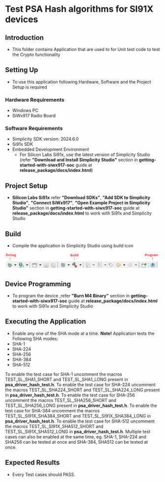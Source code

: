 # Test PSA Hash algorithms for SI91X devices

## Introduction 
- This folder contains Application that are used to for Unit test code to test the Crypto functionality


## Setting Up 
 - To use this application following Hardware, Software and the Project Setup is required

### Hardware Requirements	
  - Windows PC
  - SiWx917 Radio Board

### Software Requirements
  - Simplicity SDK version: 2024.6.0
  - Si91x SDK
  - Embedded Development Environment
    - For Silicon Labs Si91x, use the latest version of Simplicity Studio (refer **"Download and Install Simplicity Studio"** section in **getting-started-with-siwx917-soc** guide at **release_package/docs/index.html**)
 
## Project Setup
- **Silicon Labs Si91x** refer **"Download SDKs"**, **"Add SDK to Simplicity Studio"**, **"Connect SiWx917"**, **"Open Example Project in Simplicity Studio"** section in **getting-started-with-siwx917-soc** guide at **release_package/docs/index.html** to work with Si91x and Simplicity Studio

## Build 
- Compile the application in Simplicity Studio using build icon 

![Figure: Build run and Debug](resources/readme/image508c.png)

## Device Programming
- To program the device ,refer **"Burn M4 Binary"** section in **getting-started-with-siwx917-soc** guide at **release_package/docs/index.html** to work with Si91x and Simplicity Studio

## Executing the Application
-  Enable any one of the SHA mode at a time.
 **Note!** Application tests the Following SHA modes: 
  - SHA-1
  - SHA-224
  - SHA-256
  - SHA-384
  - SHA-512
  
  To enable the test case for SHA-1 uncomment the macros TEST_SL_SHA1_SHORT and TEST_SL_SHA1_LONG present in **psa_driver_hash_test.h**.
  To enable the test case for SHA-224 uncomment the macros TEST_SL_SHA224_SHORT and TEST_SL_SHA224_LONG present in **psa_driver_hash_test.h**.
  To enable the test case for SHA-256 uncomment the macros TEST_SL_SHA256_SHORT and TEST_SL_SHA256_LONG present in **psa_driver_hash_test.h**.
  To enable the test case for SHA-384 uncomment the macros TEST_SL_SI91X_SHA384_SHORT and TEST_SL_SI91X_SHA384_LONG in **psa_driver_hash_test.h**.
  To enable the test case for SHA-512 uncomment the macros TEST_SL_SI91X_SHA512_SHORT and TEST_SL_SI91X_SHA512_LONG in **psa_driver_hash_test.h**.
  Multiple test cases can also be enabled at the same time, eg. SHA-1, SHA-224 and SHA256 can be tested at once and SHA-384, SHA512 can be tested at once.

## Expected Results 
- Every Test cases should PASS. 